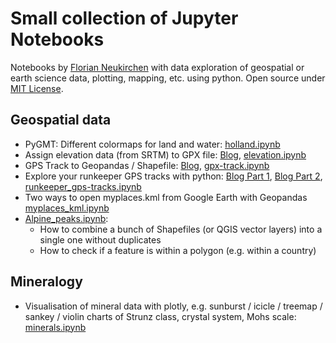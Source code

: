 # Small collection of Jupyter Notebooks

Notebooks by [Florian Neukirchen](https://www.riannek.de/) with data exploration of geospatial or earth science data, plotting, mapping, etc. using python. Open source under [MIT License](https://github.com/florianneukirchen/jupyter-notebooks/blob/main/LICENSE). 

## Geospatial data

- PyGMT: Different colormaps for land and water: [holland.ipynb](https://github.com/florianneukirchen/jupyter-notebooks/blob/main/holland.ipynb)
- Assign elevation data (from SRTM) to GPX file: [Blog](https://www.riannek.de/2022/elevation-to-gps-track-python/), [elevation.ipynb](https://github.com/florianneukirchen/jupyter-notebooks/blob/main/elevation.ipynb)
- GPS Track to Geopandas / Shapefile: [Blog](https://www.riannek.de/2022/gpx-to-geopandas/), [gpx-track.ipynb](https://github.com/florianneukirchen/jupyter-notebooks/blob/main/gpx-track.ipynb)
- Explore your runkeeper GPS tracks with python: [Blog Part 1](https://www.riannek.de/2022/runkeeper-gps-tracks-python-part-1/), [Blog Part 2](https://www.riannek.de/2022/runkeeper-gps-tracks-python-part-2/), [runkeeper_gps-tracks.ipynb](https://github.com/florianneukirchen/jupyter-notebooks/blob/main/runkeeper_gps-tracks.ipynb)
- Two ways to open myplaces.kml from Google Earth with Geopandas [myplaces_kml.ipynb](https://github.com/florianneukirchen/jupyter-notebooks/blob/main/myplaces_kml.ipynb)
- [Alpine_peaks.ipynb](https://github.com/florianneukirchen/jupyter-notebooks/blob/main/alpine_peaks.ipynb): 
    - How to combine a bunch of Shapefiles (or QGIS vector layers) into a single one without duplicates
    - How to check if a feature is within a polygon (e.g. within a country)


## Mineralogy

- Visualisation of mineral data with plotly, e.g. sunburst / icicle / treemap / sankey / violin charts of Strunz class, crystal system, Mohs scale: [minerals.ipynb](https://github.com/florianneukirchen/jupyter-notebooks/blob/main/minerals.ipynb)
